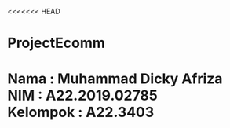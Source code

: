 <<<<<<< HEAD
# ProjectEcomm
Nama      : Muhammad Dicky Afriza <br>
NIM       : A22.2019.02785 <br>
Kelompok  : A22.3403
=======
